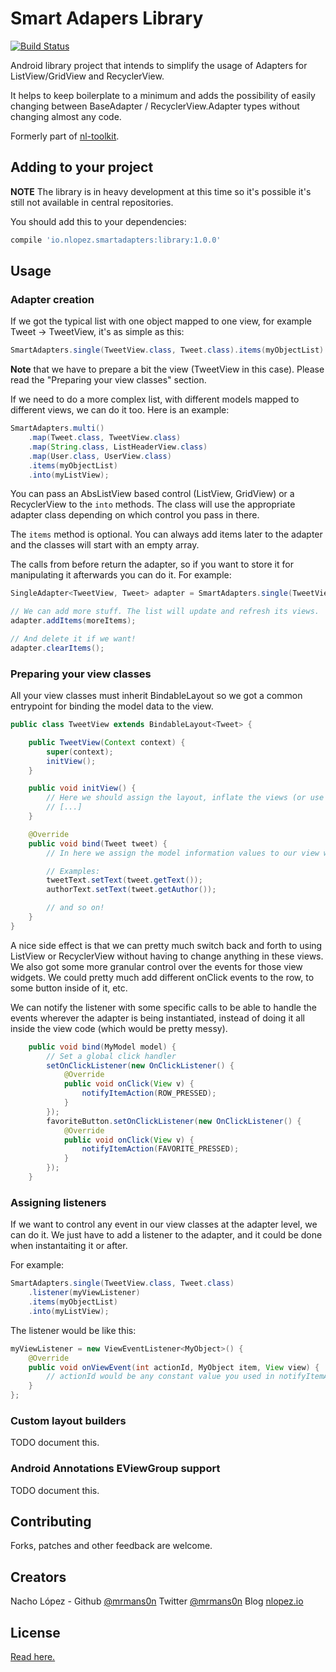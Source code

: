 Smart Adapers Library
=====================

[![Build Status](https://travis-ci.org/mrmans0n/smart-adapters.svg?branch=master)](https://travis-ci.org/mrmans0n/smart-adapters)

Android library project that intends to simplify the usage of Adapters for ListView/GridView and RecyclerView.

It helps to keep boilerplate to a minimum and adds the possibility of easily changing between BaseAdapter / RecyclerView.Adapter types without changing almost any code.

Formerly part of [nl-toolkit](https://github.com/mrmans0n/nl-toolkit).

Adding to your project
----------------------

**NOTE** The library is in heavy development at this time so it's possible it's still not available in central repositories.

You should add this to your dependencies:

```groovy
compile 'io.nlopez.smartadapters:library:1.0.0'
```

Usage
-----

### Adapter creation

If we got the typical list with one object mapped to one view, for example Tweet -> TweetView, it's as simple as this:

```java
SmartAdapters.single(TweetView.class, Tweet.class).items(myObjectList).into(myListView);
```

**Note** that we have to prepare a bit the view (TweetView in this case). Please read the "Preparing your view classes" section.

If we need to do a more complex list, with different models mapped to different views, we can do it too. Here is an example:

```java
SmartAdapters.multi()
    .map(Tweet.class, TweetView.class)
    .map(String.class, ListHeaderView.class)
    .map(User.class, UserView.class)
    .items(myObjectList)
    .into(myListView);
```

You can pass an AbsListView based control (ListView, GridView) or a RecyclerView to the `into` methods. The class will use the appropriate adapter class depending on which control you pass in there.

The `items` method is optional. You can always add items later to the adapter and the classes will start with an empty array.

The calls from before return the adapter, so if you want to store it for manipulating it afterwards you can do it. For example:

```java
SingleAdapter<TweetView, Tweet> adapter = SmartAdapters.single(TweetView.clas, Tweet.class).into(myListView);

// We can add more stuff. The list will update and refresh its views.
adapter.addItems(moreItems);

// And delete it if we want!
adapter.clearItems();
```

### Preparing your view classes

All your view classes must inherit BindableLayout<YourModelClass> so we got a common entrypoint for binding the model data to the view.

```java
public class TweetView extends BindableLayout<Tweet> {

    public TweetView(Context context) {
        super(context);
        initView();
    }

    public void initView() {
        // Here we should assign the layout, inflate the views (or use butterknife or something similar), etc.
        // [...]
    }

    @Override
    public void bind(Tweet tweet) {
        // In here we assign the model information values to our view widgets

        // Examples:
        tweetText.setText(tweet.getText());
        authorText.setText(tweet.getAuthor());

        // and so on!
    }
}
```

A nice side effect is that we can pretty much switch back and forth to using ListView or RecyclerView without having to change anything in these views. We also got some more granular control over the events for those view widgets. We could pretty much add different onClick events to the row, to some button inside of it, etc.

We can notify the listener with some specific calls to be able to handle the events wherever the adapter is being instantiated, instead of doing it all inside the view code (which would be pretty messy).

```java
    public void bind(MyModel model) {
        // Set a global click handler
        setOnClickListener(new OnClickListener() {
            @Override
            public void onClick(View v) {
                notifyItemAction(ROW_PRESSED);
            }
        });
        favoriteButton.setOnClickListener(new OnClickListener() {
            @Override
            public void onClick(View v) {
                notifyItemAction(FAVORITE_PRESSED);
            }
        });
    }
```

### Assigning listeners

If we want to control any event in our view classes at the adapter level, we can do it. We just have to add a listener to the adapter, and it could be done when instantaiting it or after.

For example:

```java
SmartAdapters.single(TweetView.class, Tweet.class)
    .listener(myViewListener)
    .items(myObjectList)
    .into(myListView);
```

The listener would be like this:

```java
myViewListener = new ViewEventListener<MyObject>() {
    @Override
    public void onViewEvent(int actionId, MyObject item, View view) {
        // actionId would be any constant value you used in notifyItemAction.
    }
};
```

### Custom layout builders

TODO document this.

### Android Annotations EViewGroup support

TODO document this.

Contributing
------------
Forks, patches and other feedback are welcome.

Creators
--------

Nacho López - Github [@mrmans0n](https://github.com/mrmans0n) Twitter [@mrmans0n](htttps://twitter.com/mrmans0n) Blog [nlopez.io](http://nlopez.io)

License
-------

[Read here.](LICENSE)
